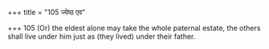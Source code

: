 +++
title = "105 ज्येष्ठ एव"

+++
105	(Or) the eldest alone may take the whole paternal estate, the others shall live under him just as (they lived) under their father.